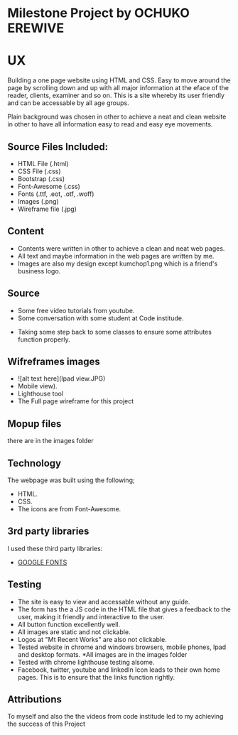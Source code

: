 # Milestone Project by OCHUKO EREWIVE

# UX
Building a one page website using HTML and CSS. Easy to move around the page by scrolling down and up with all major information at the eface of the reader, clients, examiner and so on.
This is a site whereby its user friendly and can be accessable by all age groups.

Plain background was chosen in other to achieve a neat and clean website in other to have all information easy to read and easy eye movements.


## Source Files Included:
* HTML File (.html)
* CSS File (.css)
* Bootstrap (.css)
* Font-Awesome (.css)
* Fonts (.ttf, .eot, .otf, .woff)
* Images (.png)
* Wireframe file (.jpg)


## Content
* Contents were written in other to achieve a clean and neat web pages.
* All text and maybe information in the web pages are written by me. 
* Images are also my design except kumchop1.png which is a friend's business logo.


## Source
+ Some free video tutorials from youtube.
+ Some conversation with some student at Code institude.
* Taking some step back to some classes to ensure some attributes function properly.

## Wifreframes images
* ![alt text here](Ipad view.JPG)
* Mobile view).
* Lighthouse tool
* The Full page wireframe for this project

## Mopup files
there are in the images folder

## Technology
The webpage was built using the following;
* HTML.
* CSS.
* The icons are from Font-Awesome.


## 3rd party libraries
I used these third party libraries:
* [GOOGLE FONTS](http://fonts.googleapis.com/css?family=Open+Sans:300,400,600,700,800)


## Testing
* The site is easy to view and accessable without any guide.
* The form has the a JS code in the HTML file that gives a feedback to the user, making it friendly and interactive to the user. 
* All button function excellently well. 
* All images are static and not clickable.
* Logos at "Mt Recent Works" are also not clickable.
* Tested website in chrome and windows browsers, mobile phones, Ipad and desktop formats.
*All images are in the images folder
* Tested with chrome lighthouse testing alsome.
* Facebook, twitter, youtube and linkedIn Icon leads to their own home pages. This is to ensure that the links function rightly.


## Attributions
To myself and also the the videos from code institude led to my achieving the success of this Project

